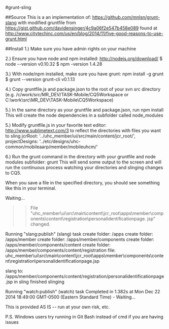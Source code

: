 #grunt-sling

##Source
This is a an implementation of: https://github.com/mnlsn/grunt-slang 
with modified gruntfile from https://gist.github.com/davidensinger/4c9a06f2e547b458e089
found at http://www.citytechinc.com/us/en/blog/2014/11/five-good-reasons-to-use-grunt.html

##Install
1.) Make sure you have admin rights on your machine

2.) Ensure you have node and npm installed:  http://nodejs.org/download/ 
  $ node --version
  v0.10.32
  $ npm -version
  1.4.28

3.) With node/npm installed, make sure you have grunt: npm install -g grunt
  $ grunt --version
  grunt-cli v0.1.13 

4.) Copy gruntfile.js and package.json to the root of your svn src directory (e.g. /c/work/src/MR_DEV/TASK-Mobile/CQ5Workspace or C:\work\src\MR_DEV\TASK-Mobile\CQ5Workspace) 

5.) In the same directory as your gruntfile and package.json, run 
  npm install
This will create the node dependencies in a subfolder called node_modules

5.) Modify gruntfile.js in your favorite text editor: http://www.sublimetext.com/3
to reflect the directories with files you want to sling
      jcrRoot: '../uhc_member/ui/src/main/content/jcr_root/',
      projectDesigns: '../etc/designs/uhc-common/mobileaarp/member/mobileuhcm/'

6.) Run the grunt command in the directory with your gruntfile and node modules subfolder:
  grunt
This will send some output to the screen and will run the continuous process watching your directories and slinging changes to CQ5.

When you save a file in the specified directory, you should see something like this in your terminal.

Waiting...
>> File "uhc_member\ui\src\main\content\jcr_root\apps\member\components\content\registration\personalidentificationpage.
jsp" changed.

Running "slang:publish" (slang) task
create folder: /apps
create folder: /apps/member
create folder: /apps/member/components
create folder: /apps/member/components/content
create folder: /apps/member/components/content/registration
file: uhc_member\ui\src\main\content\jcr_root\apps\member\components\content\registration\personalidentificationpage.jsp

slang to: /apps/member/components/content/registration/personalidentificationpage.jsp
in sling
finished slinging

Running "watch:publish" (watch) task
Completed in 1.382s at Mon Dec 22 2014 18:49:00 GMT-0500 (Eastern Standard Time) - Waiting...

This is provided AS IS -- run at your own risk, etc.  

P.S. Windows users try running in Git Bash instead of cmd if you are having issues



 



